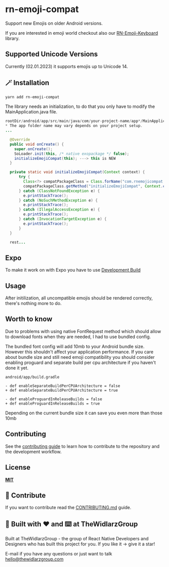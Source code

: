 # rn-emoji-compat

Support new Emojis on older Android versions.

If you are interested in emoji world checkout also our [RN-Emoji-Keyboard](https://github.com/TheWidlarzGroup/rn-emoji-keyboard) library.

## Supported Unicode Versions

Currently (02.01.2023) it supports emojis up to Unicode 14.

## 🪄 Installation

```sh
yarn add rn-emoji-compat
```

The library needs an initialization, to do that you only have to modify the MainApplication.java file.

```java
rootDir/android/app/src/main/java/com/your-project-name/app*/MainApplication.java
* The app folder name may vary depends on your project setup.
...

  @Override
  public void onCreate() {
    super.onCreate();
    SoLoader.init(this, /* native exopackage */ false);
    initializeEmojiCompat(this); ---> this is NEW
  }

  private static void initializeEmojiCompat(Context context) {
      try {
        Class<?> compatPackageClass = Class.forName("com.rnemojicompat.RnEmojiCompatPackage");
        compatPackageClass.getMethod("initializeEmojiCompat", Context.class).invoke(null, context);
      } catch (ClassNotFoundException e) {
        e.printStackTrace();
      } catch (NoSuchMethodException e) {
        e.printStackTrace();
      } catch (IllegalAccessException e) {
        e.printStackTrace();
      } catch (InvocationTargetException e) {
        e.printStackTrace();
      }
  }

  rest...
```

## Expo

To make it work on with Expo you have to use [Development Build](https://docs.expo.dev/development/introduction/)

## Usage

After initilization, all uncompatible emojis should be rendered correctly, there's nothing more to do.

## Worth to know

Due to problems with using native FontRequest method which should allow to download fonts when they are needed, I had to use bundled config.

The bundled font config will add 10mb to your Android bundle size. However this shouldn't affect your application performance. If you care about bundle size and still need emoji compatibility you should consider enabling proguard and separate build per cpu architecture if you haven't done it yet.

```
android/app/build.gradle

- def enableSeparateBuildPerCPUArchitecture = false
+ def enableSeparateBuildPerCPUArchitecture = true

- def enableProguardInReleaseBuilds = false
+ def enableProguardInReleaseBuilds = true

```

Depending on the current bundle size it can save you even more than those 10mb

## Contributing

See the [contributing guide](CONTRIBUTING.md) to learn how to contribute to the repository and the development workflow.

## License

**[MIT](/LICENSE)**

## 📝 Contribute

If you want to contribute read the [CONTRIBUTING.md](/CONTRIBUTING.md) guide.

## 🏢 Built with ♥️ and ⌨️ at TheWidlarzGroup

Built at TheWidlarzGroup - the group of React Native Developers and Designers who has built this project for you.
If you like it -> give it a star!

E-mail if you have any questions or just want to talk <hello@thewidlarzgroup.com>
